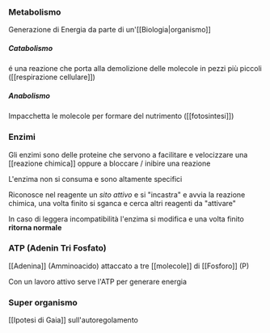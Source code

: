 ### Metabolismo
Generazione di Energia da parte di un'[[Biologia|organismo]]

##### Catabolismo
é una reazione che porta alla demolizione delle molecole in pezzi più piccoli ([[respirazione cellulare]])

##### Anabolismo
Impacchetta le molecole per formare del nutrimento ([[fotosintesi]])

### Enzimi
Gli enzimi sono delle proteine che servono a facilitare e velocizzare una [[reazione chimica]] oppure a bloccare / inibire una reazione

L'enzima non si consuma e sono altamente specifici

Riconosce nel reagente un _sito attivo_ e si "incastra" e avvia la reazione chimica, una volta finito si sganca e cerca altri reagenti da "attivare" 

In caso di leggera incompatibilità l'enzima si modifica e una volta finito __ritorna normale__ 


### ATP (Adenin Tri Fosfato)
[[Adenina]] (Amminoacido) attaccato a tre [[molecole]] di [[Fosforo]] (P)

Con un lavoro attivo serve l'ATP per generare energia

### Super organismo
[[Ipotesi di Gaia]] sull'autoregolamento